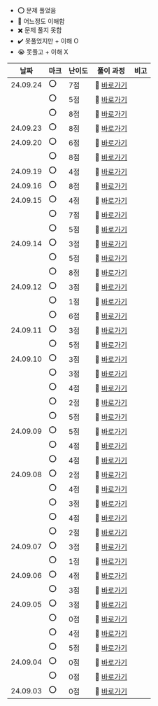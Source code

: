- ⭕ 문제 풀었음
- 🔺 어느정도 이해함
- ✖️ 문제 풀지 못함
- ✔️ 못풀었지만 + 이해 O
- 😭 못풀고 + 이해 X

  
|    날짜  |  마크 | 난이도 | 풀이 과정                                                                                      |  비고 |
| -------- |  ---- | ------ | ---------------------------------------------------------------------------------------------- | -------|
| 24.09.24 |   ⭕ |    7점  | 💨 [바로가기](https://velog.io/@jominuk1025/24.09.24)                                          |        |
|          |   ⭕ |    5점  | 💨 [바로가기](https://velog.io/@jominuk1025/24.09.24-hv5bmtok)                                 |        |
|          |   ⭕ |    8점  | 💨 [바로가기](https://velog.io/@jominuk1025/24.09.24-5uvp905j)                                 |        |
| 24.09.23 |   ⭕ |    8점  | 💨 [바로가기](https://velog.io/@jominuk1025/24.09.23-gace9cz6)                                 |        |
| 24.09.20 |   ⭕ |    6점  | 💨 [바로가기](https://velog.io/@jominuk1025/24.09.20-nrh22mu3)                                 |        |
|          |   ⭕ |    8점  | 💨 [바로가기](https://velog.io/@jominuk1025/24.09.20-ym3kbm1m)                                 |        |
| 24.09.19 |   ⭕ |    4점  | 💨 [바로가기](https://velog.io/@jominuk1025/24.09.19-6c69pdqr)                                 |        |
| 24.09.16 |   ⭕ |    8점  | 💨 [바로가기](https://velog.io/@jominuk1025/24.09.16-o3vk4laj)                                 |        |
| 24.09.15 |   ⭕ |    4점  | 💨 [바로가기](https://velog.io/@jominuk1025/24.09.15-62ub33bj)                                 |        |
|          |   ⭕ |    7점  | 💨 [바로가기](https://velog.io/@jominuk1025/24.09.15-av7vjmk0)                                 |        |
|          |   ⭕ |    5점  | 💨 [바로가기](https://velog.io/@jominuk1025/24.9.15)                                           |        |
| 24.09.14 |   ⭕ |    3점  | 💨 [바로가기](https://velog.io/@jominuk1025/24.09.14-o1kbsqrx)                                 |        |
|          |   ⭕ |    5점  | 💨 [바로가기](https://velog.io/@jominuk1025/24.09.14-jryde9r8)                                 |        |
|          |   ⭕ |    8점  | 💨 [바로가기](https://velog.io/@jominuk1025/24.09.14-yiq4nq8u)                                 |        |
| 24.09.12 |   ⭕ |    3점  | 💨 [바로가기](https://velog.io/@jominuk1025/24.09.12-zhxjzkyc)                                 |        |
|          |   ⭕ |    1점  | 💨 [바로가기](https://velog.io/@jominuk1025/24.09.12-donvshbo)                                 |        |
|          |   ⭕ |    6점  | 💨 [바로가기](https://velog.io/@jominuk1025/24.09.12-6e15jz8j)                                 |        |
| 24.09.11 |   ⭕ |    3점  | 💨 [바로가기](https://velog.io/@jominuk1025/24.09.11-kw8ekwdf)                                 |        |
|          |   ⭕ |    5점  | 💨 [바로가기](https://velog.io/@jominuk1025/24.09.11-hdjwpwkf)                                 |        |
| 24.09.10 |   ⭕ |    3점  | 💨 [바로가기](https://velog.io/@jominuk1025/24.09.10-5ph71e6l)                                 |        |
|          |   ⭕ |    3점  | 💨 [바로가기](https://velog.io/@jominuk1025/24.09.10-39juqodb)                                 |        |
|          |   ⭕ |    4점  | 💨 [바로가기](https://velog.io/@jominuk1025/24.09.10-0nmenbpj)                                 |        |
|          |   ⭕ |    2점  | 💨 [바로가기](https://velog.io/@jominuk1025/24.09.10-h2w8j7it)                                 |        |
|          |   ⭕ |    5점  | 💨 [바로가기](https://velog.io/@jominuk1025/24.09.10-buvxr6i4)                                 |        |
| 24.09.09 |   ⭕ |    5점  | 💨 [바로가기](https://velog.io/@jominuk1025/24.09.09-z6htxvqo)                                 |        |
|          |   ⭕ |    4점  | 💨 [바로가기](https://velog.io/@jominuk1025/24.09.09.1-c200ly23)                               |        |
|          |   ⭕ |    4점  | 💨 [바로가기](https://velog.io/@jominuk1025/24.09.09.2-aknuwm7h)                               |        |
| 24.09.08 |   ⭕ |    2점  | 💨 [바로가기](https://velog.io/@jominuk1025/24.09.08-txe5jvs0)                                 |        |
|          |   ⭕ |    4점  | 💨 [바로가기](https://velog.io/@jominuk1025/24.09.08.1-kcoxbmjs)                               |        |
|          |   ⭕ |    3점  | 💨 [바로가기](https://velog.io/@jominuk1025/24.09.08.2-lqmjxvon)                               |        |
|          |   ⭕ |    4점  | 💨 [바로가기](https://velog.io/@jominuk1025/24.09.08.4)                                        |        |
|          |   ⭕ |    2점  | 💨 [바로가기](https://velog.io/@jominuk1025/24.09.08.5)                                        |        |
| 24.09.07 |   ⭕ |    3점  | 💨 [바로가기](https://velog.io/@jominuk1025/24.09.07-56u7ev6b)                                 |        |
|          |   ⭕ |    1점  | 💨 [바로가기](https://velog.io/@jominuk1025/24.09.07.1)                                        |        |
| 24.09.06 |   ⭕ |    4점  | 💨 [바로가기](https://velog.io/@jominuk1025/24.09.06-%EC%A0%95%EC%88%98-%EB%82%B4%EB%A6%BC%EC%B0%A8%EC%88%9C%EC%9C%BC%EB%A1%9C-%EB%B0%B0%EC%B9%98%ED%95%98%EA%B8%B0)     |  |
|  |   ⭕ |    3점  | 💨 [바로가기](https://velog.io/@jominuk1025/24.09.06-%EC%A0%95%EC%88%98-%EC%A0%9C%EA%B3%B1%EA%B7%BC-%ED%8C%90%EB%B3%84)     |  |
| 24.09.05 |   ⭕ |    3점  | 💨 [바로가기](https://velog.io/@jominuk1025/24.09.05-%EB%AC%B8%EC%9E%90%EC%97%B4-%EB%82%B4-p%EC%99%80-y%EC%9D%98-%EA%B0%9C%EC%88%98)     |  |
|  |   ⭕ |    0점  | 💨 [바로가기](https://velog.io/@jominuk1025/24.09.05-%EB%AC%B8%EC%9E%90%EC%97%B4%EC%9D%84-%EC%A0%95%EC%88%98%EB%A1%9C-%EB%B0%94%EA%BE%B8%EA%B8%B0)     |  |
|  |   ⭕ |    4점  | 💨 [바로가기](https://velog.io/@jominuk1025/24.09.05-%EC%9E%90%EB%A6%BF%EC%88%98-%EB%8D%94%ED%95%98%EA%B8%B0)     |  |
| |   ⭕ |    5점  | 💨 [바로가기](https://velog.io/@jominuk1025/24.09.05-%EC%9E%90%EC%97%B0%EC%88%98-%EB%92%A4%EC%A7%91%EC%96%B4-%EB%B0%B0%EC%97%B4%EB%A1%9C-%EB%A7%8C%EB%93%A4%EA%B8%B0)     |  |
| 24.09.04 |   ⭕ |    0점  | 💨 [바로가기](https://velog.io/@jominuk1025/24.09.04-%EC%A7%9D%EC%88%98%EC%99%80-%ED%99%80%EC%88%98)     | |
|  |   ⭕ |    0점  | 💨 [바로가기](https://velog.io/@jominuk1025/24.09.04-%EC%95%BD%EC%88%98%EC%9D%98-%ED%95%A9)     | |
| 24.09.03 |   ⭕ |    0점  | 💨 [바로가기](https://velog.io/@jominuk1025/24.09.03-%ED%8F%89%EA%B7%A0-%EA%B5%AC%ED%95%98%EA%B8%B0)     |  |


